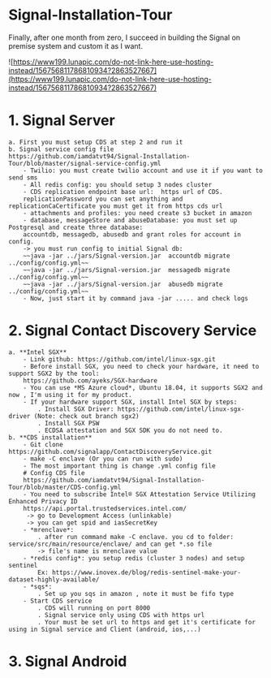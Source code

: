 
# Signal-Installation-Tour
Finally, after one month from zero, I succeed in building the Signal on premise system and custom it as I want.

![https://www199.lunapic.com/do-not-link-here-use-hosting-instead/156756811786810934?2863527667](https://www199.lunapic.com/do-not-link-here-use-hosting-instead/156756811786810934?2863527667)
# 1. Signal Server
	a. First you must setup CDS at step 2 and run it
	b. Signal service config file
	https://github.com/iamdatvt94/Signal-Installation-Tour/blob/master/signal-service-config.yml
		- Twilio: you must create twilio account and use it if you want to send sms
		- All redis config: you should setup 3 nodes cluster
		- CDS replication endpoint base url:  https url of CDS. 
		replicationPassword you can set anything and replicationCaCertificate you must get it from https cds url
		- attachments and profiles: you need create s3 bucket in amazon
		- database, messageStore and abuseDatabase: you must set up Postgresql and create three database: 
		accountdb, messagedb, abusedb and grant roles for account in config.
		-> you must run config to initial Signal db:
		~~java -jar ../jars/Signal-version.jar  accountdb migrate  ../config/config.yml~~
		~~java -jar ../jars/Signal-version.jar  messagedb migrate  ../config/config.yml~~
		~~java -jar ../jars/Signal-version.jar  abusedb migrate  ../config/config.yml~~
		- Now, just start it by command java -jar ..... and check logs

# 2. Signal Contact Discovery Service
    a. **Intel SGX**
        - Link github: https://github.com/intel/linux-sgx.git
        - Before install SGX, you need to check your hardware, it need to support SGX2 by the tool:
        https://github.com/ayeks/SGX-hardware
        - You can use *MS Azure cloud*, Ubuntu 18.04, it supports SGX2 and now , I'm using it for my product.
        - If your hardware support SGX, install Intel SGX by steps:
            . Install SGX Driver: https://github.com/intel/linux-sgx-driver (Note: check out branch sgx2)
            . Install SGX PSW
            . ECDSA attestation and SGX SDK you do not need to.
    b. **CDS installation**
        - Git clone https://github.com/signalapp/ContactDiscoveryService.git
        - make -C enclave (Or you can run with sudo)
        - The most important thing is change .yml config file
        # Config CDS file
        https://github.com/iamdatvt94/Signal-Installation-Tour/blob/master/CDS-config.yml
        - You need to subscribe Intel® SGX Attestation Service Utilizing Enhanced Privacy ID
        https://api.portal.trustedservices.intel.com/
         -> go to Development Access (unlinkable)
         -> you can get spid and iasSecretKey
        - *mrenclave*:
            . after run command make -C enclave. you cd to folder: service/src/main/resource/enclave/ and can get *.so file
            -> file's name is mrenclave value
        - *redis config*: you setup redis (cluster 3 nodes) and setup sentinel 
            Ex: https://www.inovex.de/blog/redis-sentinel-make-your-dataset-highly-available/
        - *sqs*:
            . Set up you sqs in amazon , note it must be fifo type
        - Start CDS service
            . CDS will running on port 8000
            . Signal service only using CDS with https url
            . Your must be set url to https and get it's certificate for using in Signal service and Client (android, ios,...)
# 3. Signal Android


